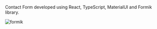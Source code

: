 Contact Form developed using React, TypeScript, MaterialUI and Formik library.

![formik](https://github.com/diogocerutti/formik/assets/83303702/b2727381-f710-4cb5-acee-350a5efbc9f6)
